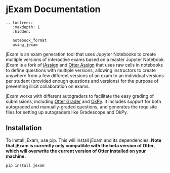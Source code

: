 # jExam Documentation

```eval_rst
.. toctree::
   :maxdepth: 1
   :hidden:

   notebook_format
   using_jexam
```

jExam is an exam generation tool that uses Jupyter Notebooks to create multiple versions of interactive exams based on a master Jupyter Notebook. jExam is a fork of [jAssign](https://github.com/okpy/jassic) and [Otter Assign](https://otter-grader.rtfd.io) that uses raw cells in notebooks to define questions with multiple versions, allowing instructors to create anywhere from a few different versions of an exam to an individual versions per student (provided enough questions and versions) for the purpose of preventing illicit collaboration on exams. 

jExam works with different autograders to facilitate the easy grading of submissions, including [Otter Grader](https://otter-grader.rtfd.io) and [OkPy](https://okpy.org). It includes support for both autograded and manually-graded questions, and generates the requisite files for setting up autograders like Gradescope and OkPy. 

## Installation

To install jExam, use pip. This will install jExam and its dependencies. **Note that jExam is currently only compatible with the beta version of Otter, which will overwrite the current version of Otter installed on your machine.**

```
pip install jexam
```
